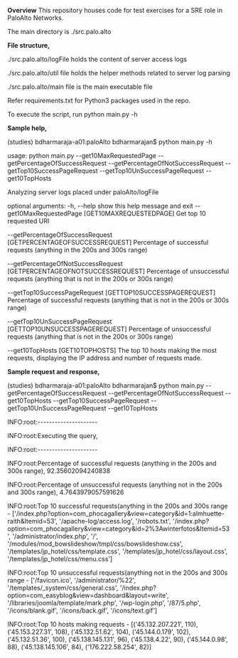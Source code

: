 <b>Overview</b>
This repository houses code for test exercises for a SRE role in PaloAlto Networks.

The main directory is
./src.palo.alto

<b>File structure,</b>

./src.palo.alto/logFile holds the content of server access logs

./src.palo.alto/util file holds the helper methods related to server log parsing

./src.palo.alto/main file is the main executable file

Refer requirements.txt for Python3 packages used in the repo.

To execute the script, run  python main.py -h

<b>Sample help,</b>

(studies) bdharmaraja-a01:paloAlto bdharmarajan$ python main.py -h

usage: python main.py --get10MaxRequestedPage --getPercentageOfSuccessRequest --getPercentageOfNotSuccessRequest --getTop10SuccessPageRequest --getTop10UnSuccessPageRequest --get10TopHosts

Analyzing server logs placed under paloAlto/logFile


optional arguments:
  -h, --help            show this help message and exit
  --get10MaxRequestedPage [GET10MAXREQUESTEDPAGE]
                        Get top 10 requested URI
												
  --getPercentageOfSuccessRequest [GETPERCENTAGEOFSUCCESSREQUEST]
                        Percentage of successful requests (anything in the 200s and 300s range)
												
  --getPercentageOfNotSuccessRequest [GETPERCENTAGEOFNOTSUCCESSREQUEST]
                        Percentage of unsuccessful requests (anything that is not in the 200s or 300s range)
												
  --getTop10SuccessPageRequest [GETTOP10SUCCESSPAGEREQUEST]
                        Percentage of successful requests (anything that is not in the 200s or 300s range)
												
  --getTop10UnSuccessPageRequest [GETTOP10UNSUCCESSPAGEREQUEST]
                        Percentage of unsuccessful requests (anything that is not in the 200s or 300s range)
												
  --get10TopHosts [GET10TOPHOSTS]
                        The top 10 hosts making the most requests, displaying the IP address and number of requests made.
												
<b>Sample request and response,</b>

(studies) bdharmaraja-a01:paloAlto bdharmarajan$ python main.py --getPercentageOfSuccessRequest --getPercentageOfNotSuccessRequest --get10TopHosts  --getTop10SuccessPageRequest --getTop10UnSuccessPageRequest --get10TopHosts

INFO:root:---------------------

INFO:root:Executing the query,

INFO:root:---------------------

INFO:root:Percentage of successful requests (anything in the 200s and 300s range),
92.35602094240838

INFO:root:Percentage of unsuccessful requests (anything not in the 200s and 300s range),
4.7643979057591626

INFO:root:Top 10 successful requests(anything in the 200s and 300s range - 
['/index.php?option=com_phocagallery&view=category&id=1:almhuette-raith&Itemid=53', '/apache-log/access.log', '/robots.txt', '/index.php?option=com_phocagallery&view=category&id=2%3Awinterfotos&Itemid=53', '/administrator/index.php', '/', '/modules/mod_bowslideshow/tmpl/css/bowslideshow.css', '/templates/jp_hotel/css/template.css', '/templates/jp_hotel/css/layout.css', '/templates/jp_hotel/css/menu.css']

INFO:root:Top 10 unsuccessful requests(anything not in the 200s and 300s range - 
['/favicon.ico', '/administrator/%22', '/templates/_system/css/general.css', '/index.php?option=com_easyblog&view=dashboard&layout=write', '/libraries/joomla/template/mark.php', '/wp-login.php', '/87/5.php', '/icons/blank.gif', '/icons/back.gif', '/icons/text.gif']

INFO:root:Top 10 hosts making requests - 
[('45.132.207.221', 110), ('45.153.227.31', 108), ('45.132.51.62', 104), ('45.144.0.179', 102), ('45.132.51.36', 100), ('45.138.145.131', 96), ('45.138.4.22', 90), ('45.144.0.98', 88), ('45.138.145.106', 84), ('176.222.58.254', 82)]

